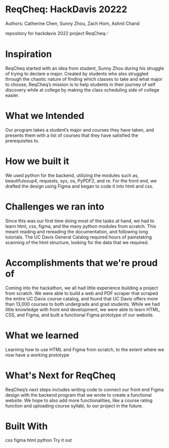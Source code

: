# ReqCheq: HackDavis 20222
Authors: Catherine Chen, Sunny Zhou, Zach Hom, Ashnil Chand

repository for hackdavis 2022 project ReqCheq✅

# Inspiration
ReqCheq started with an idea from student, Sunny Zhou during his struggle of trying to declare a major. Created by students who also struggled through the chaotic nature of finding which classes to take and what major to choose, ReqCheq’s mission is to help students in their journey of self discovery while at college by making the class scheduling side of college easier.

# What we Intended
Our program takes a student’s major and courses they have taken, and presents them with a list of courses that they have satisfied the prerequisites to.

# How we built it
We used python for the backend, utilizing the modules such as, beautifulsoup4, requests, sys, os, PyPDF2, and re. For the front end, we drafted the design using Figma and began to code it into html and css.

# Challenges we ran into
Since this was our first time doing most of the tasks at hand, we had to learn html, css, figma, and the many python modules from scratch. This meant reading and rereading the documentation, and following long tutorials. The UC Davis General Catalog required hours of painstaking scanning of the html structure, looking for the data that we required.

# Accomplishments that we're proud of
Coming into the hackathon, we all had little experience building a project from scratch. We were able to build a web and PDF scraper that scraped the entire UC Davis course catalog, and found that UC Davis offers more than 13,000 courses to both undergrads and grad students. While we had little knowledge with front end development, we were able to learn HTML, CSS, and Figma, and built a functional Figma prototype of our website.

# What we learned
Learning how to use HTML and Figma from scratch, to the extent where we now have a working prototype

# What's Next for ReqCheq
ReqCheq’s next steps includes writing code to connect our front end Figma design with the backend program that we wrote to create a functional website. We hope to also add more functionalities, like a course rating function and uploading course syllabi, to our project in the future.

# Built With
css
figma
html
python
Try it out

